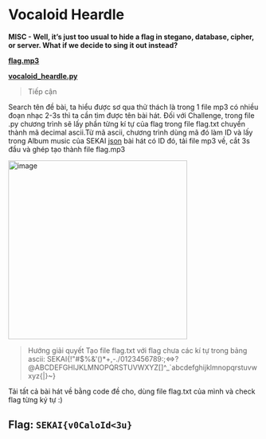 # Vocaloid Heardle
**MISC - Well, it’s just too usual to hide a flag in stegano, database, cipher, or server. What if we decide to sing it out instead?**

[**flag.mp3**]()

[**vocaloid_heardle.py**]()

> Tiếp cận

Search tên đề bài, ta hiểu được sơ qua thử thách là trong 1 file mp3 có nhiều đoạn nhạc 2-3s thì ta cần tìm được tên bài hát. Đối với Challenge, trong file .py chương trình sẽ lấy phần từng kí tự của flag trong file flag.txt chuyển thành mã decimal ascii.Từ mã ascii, chương trình dùng mã đó làm ID và lấy trong Album music của SEKAI [json](https://sekai-world.github.io/sekai-master-db-diff/musicVocals.json) bài hát có ID đó, tải file mp3 về, cắt 3s đầu và ghép tạo thành file flag.mp3

<img width="359" alt="image" src="https://user-images.githubusercontent.com/80806913/193755359-5e64838f-03b2-4dc7-9d27-1442a274dbee.png">


> Hướng giải quyết
Tạo file flag.txt với flag chưa các kí tự trong bảng ascii: SEKAI{!"#$%&'()*+,-./0123456789:;<=>?@ABCDEFGHIJKLMNOPQRSTUVWXYZ[]^_`abcdefghijklmnopqrstuvwxyz{|}~}

Tải tất cả bài hát về bằng code đề cho, dùng file flag.txt của mình và check flag từng ký tự :)

## Flag: `SEKAI{v0CaloId<3u}`
